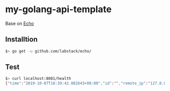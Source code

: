 # my-golang-api-template

Base on [Echo](https://github.com/labstack/echo)

## Installtion

```Bash
$> go get -u github.com/labstack/echo/
```

## Test

```Bash
$> curl localhost:8081/health
{"time":"2019-10-07T18:39:42.082643+08:00","id":"","remote_ip":"127.0.0.1","host":"127.0.0.1:8081","method":"GET","uri":"/health","user_agent":"curl/7.54.0","status":200,"error":"","latency":14981,"latency_human":"14.981µs","bytes_in":0,"bytes_out":2}
```